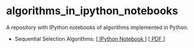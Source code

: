 algorithms_in_ipython_notebooks
===============================

A repository with IPython notebooks of algorithms implemented in Python.



- Sequential Selection Algorithms: [[ IPython Notebook ](http://nbviewer.ipython.org/github/rasbt/algorithms_in_ipython_notebooks/blob/master/ipython_nbs/sequential_selection_algorithms.ipynb?create=1)] [[ PDF ](https://github.com/rasbt/algorithms_in_ipython_notebooks/raw/master/pdfs/sequential_selection_algorithms.pdf)]